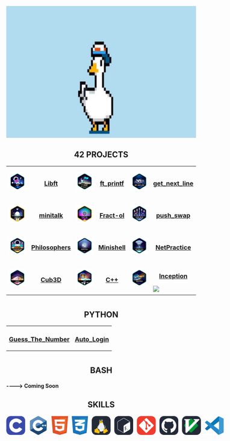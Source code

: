 <p align="center">
  <img src="img/m_efug-ezgif.com-crop.gif" height=350/>
</p>


<h2 align="center">42 PROJECTS </h2>

<table align="center">
  <tr>
    <td height="80" width="80">
      <a href="https://github.com/GGwagons/Libft"><img src="img/libfte.png"/></a>
    </td>
    <td>
      <h3 align="center"><a href="http://github.com/GGwagons/Libft">Libft</a></h3 align="center">
    </td>
    <td height="80" width="80">
      <a href="https://github.com/GGwagons/ft_printf"><img src="img/ft_printfe.png"/></a>
    </td>
    <td>
      <h3 align="center"><a href="http://github.com/GGwagons/ft_printf">ft_printf</a></h3 align="center">
    </td>
    <td height="80" width="80">
      <a href="https://github.com/GGwagons/get_next_line"><img src="img/get_next_linee.png"/></a>
    </td>
    <td>
      <h3 align="center"><a href="http://github.com/GGwagons/get_next_line">get_next_line</a></h3 align="center">
    </td>
  </tr>
<!--  -->
  <tr>
    <td height="80" width="80">
      <a href="https://github.com/GGwagons/minitalk"><img src="img/minitalkm.png"/></a>
    </td>
    <td>
      <h3 align="center"><a href="http://github.com/GGwagons/minitalk">minitalk</a></h3 align="center">
    </td>
    <td height="80" width="80">
      <a href="https://github.com/GGwagons/Fract-ol"><img src="img/fract-olm.png"/></a>
    </td>
    <td>
      <h3 align="center"><a href="http://github.com/GGwagons/Fract-ol">Fract-ol</a></h3 align="center">
    </td>
    <td height="80" width="80">
      <a href="https://github.com/GGwagons/push_swap"><img src="img/push_swape.png"/></a>
    </td>
    <td>
      <h3 align="center" ><a href="http://github.com/GGwagons/push_swap">push_swap</a></h3 align="center">
    </td>
  </tr>
  <!--  -->
  <tr>
    <td height="80" width="80">
      <a href="https://github.com/GGwagons/Philosophers"><img src="img/philosopherse.png"/></a>
    </td>
    <td>
      <h3 align="center"><a href="http://github.com/GGwagons/Philosophers">Philosophers</a></h3 align="center">
    </td>
    <td height="80" width="80">
      <a href="https://github.com/GGwagons/Minishell"><img src="img/minishelle.png"/></a>
    </td>
    <td>
      <h3 align="center"><a href="http://github.com/GGwagons/Minishell">Minishell</a></h3 align="center">
    </td>
    <td height="80" width="80">
      <a href="https://github.com/GGwagons/NetPractice"><img src="img/netpracticee.png"/></a>
    </td>
    <td>
      <h3 align="center"><a href="http://github.com/GGwagons/NetPractice">NetPractice</a></h3 align="center">
    </td>
  </tr>
    <!--  -->
  <tr>
    <td height="80" width="80">
      <a href="https://github.com/GGwagons/cub3D"><img src="img/cub3de.png"/></a>
    </td>
    <td>
      <h3 align="center"><a href="http://github.com/GGwagons/cub3D">Cub3D</a></h3 align="center">
    </td>
    <td height="80" width="80">
      <a href="https://github.com/GGwagons/CPP"><img src="img/cppe.png"/></a>
    </td>
    <td>
      <h3 align="center"><a href="http://github.com/GGwagons/CPP">C++</a></h3 align="center">
    </td>
    <td height="80" width="80">
      <a href="https://github.com/GGwagons/Inception"><img src="img/inceptione.png"/></a>
    </td>
    <td>
      <h3 align="center" align="center"><a href="http://github.com/GGwagons/Inception">Inception</a></h3 align="center">
      <img src="https://img.shields.io/badge/Inception-100%2F100-20%25%20green">
    </td>
  </tr>
</table>

#

<h2 align="center">PYTHON</h2>
<table style="owerflow:hidden;" align="center">
  <tr>
    <td>
      <h3 align="center"><a href="https://github.com/GGwagons/Python/tree/main/Guess_The_Number">Guess_The_Number</a></h3>
    </td>
    <td>
      <h3 align="center"><a href="https://github.com/GGwagons/Python/tree/main/Auto_Login">Auto_Login</a></h3>
    </td>
  </tr>
</table>

#

<h2 align="center">BASH</h2>
<h4>----> Coming Soon</h4>

<h2 align="center">SKILLS </h2>
<div style="display:flex; flex-direction:row; gap:10px;">
  <img src="img/c.svg" height="50">
  <img src="img/cpp.svg" height="50">
  <img src="img/html-1.svg" height="50">
  <img src="img/css-3.svg"height="50">
  <img src="img/linux.svg" height="50">
  <img src="img/unix.svg" height="50">
  <img src="img/git.svg" height="50">
  <img src="img/github.svg" height="50">
  <img src="img/vim.svg" height="50">
  <img src="img/visual-studio-code.svg" height="50">
</div>
</p>


<!--
**GGwagons/ggwagons** is a ✨ _special_ ✨ repository because its `README.md` (this file) appears on your GitHub profile.

Here are some ideas to get you started:

- 🔭 I’m currently working on ...
- 🌱 I’m currently learning ...
- 👯 I’m looking to collaborate on ...
- 🤔 I’m looking for help with ...
- 💬 Ask me about ...
- 📫 How to reach me: ...
- ⚡ Fun fact: ...
-->

